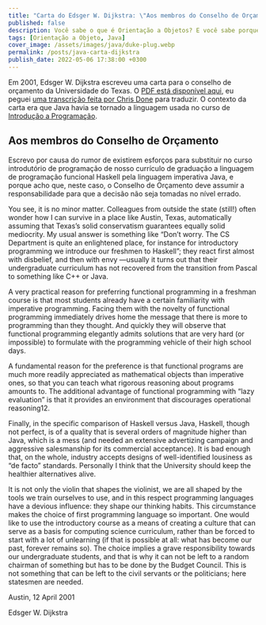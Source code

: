 ```yaml
---
title: "Carta do Edsger W. Dijkstra: \"Aos membros do Conselho de Orçamento\""
published: false
description: Você sabe o que é Orientação a Objetos? E você sabe porque OO é o principal foco da linguagem Java? 
tags: [Orientação a Objeto, Java]
cover_image: /assets/images/java/duke-plug.webp
permalink: /posts/java-carta-dijkstra
publish_date: 2022-05-06 17:38:00 +0300
---
```


Em 2001, Edsger W. Dijkstra escreveu uma carta para o conselho de orçamento da Universidade do Texas. O [PDF está disponível aqui](http://www.cs.utexas.edu/users/EWD/OtherDocs/To%20the%20Budget%20Council%20concerning%20Haskell.pdf), eu peguei [uma transcrição feita por Chris Done](https://chrisdone.com/posts/dijkstra-haskell-java/) para traduzir. O contexto da carta era que Java havia se tornado a linguagem usada no curso de [Introdução a Programação](https://www.cs.utexas.edu/undergraduate-program/courses/312-introduction-programming). 

## Aos membros do Conselho de Orçamento

Escrevo por causa do rumor de existirem esforços para substituir no curso introdutório de programação de nosso currículo de graduação a linguagem de programação funcional Haskell pela linguagem imperativa Java, e porque acho que, neste caso, o Conselho de Orçamento deve assumir a responsabilidade para que a decisão não seja tomadas no nível errado.

You see, it is no minor matter. Colleagues from outside the state (still!) often wonder how I can survive in a place like Austin, Texas, automatically assuming that Texas’s solid conservatism guarantees equally solid mediocrity. My usual answer is something like “Don’t worry. The CS Department is quite an enlightened place, for instance for introductory programming we introduce our freshmen to Haskell”; they react first almost with disbelief, and then with envy —usually it turns out that their undergraduate curriculum has not recovered from the transition from Pascal to something like C++ or Java.

A very practical reason for preferring functional programming in a freshman course is that most students already have a certain familiarity with imperative programming. Facing them with the novelty of functional programming immediately drives home the message that there is more to programming than they thought. And quickly they will observe that functional programming elegantly admits solutions that are very hard (or impossible) to formulate with the programming vehicle of their high school days.

A fundamental reason for the preference is that functional programs are much more readily appreciated as mathematical objects than imperative ones, so that you can teach what rigorous reasoning about programs amounts to. The additional advantage of functional programming with “lazy evaluation” is that it provides an environment that discourages operational reasoning12.

Finally, in the specific comparison of Haskell versus Java, Haskell, though not perfect, is of a quality that is several orders of magnitude higher than Java, which is a mess (and needed an extensive advertizing campaign and aggressive salesmanship for its commercial acceptance). It is bad enough that, on the whole, industry accepts designs of well-identified lousiness as “de facto” standards. Personally I think that the University should keep the healthier alternatives alive.

It is not only the violin that shapes the violinist, we are all shaped by the tools we train ourselves to use, and in this respect programming languages have a devious influence: they shape our thinking habits. This circumstance makes the choice of first programming language so important. One would like to use the introductory course as a means of creating a culture that can serve as a basis for computing science curriculum, rather than be forced to start with a lot of unlearning (if that is possible at all: what has become our past, forever remains so). The choice implies a grave responsibility towards our undergraduate students, and that is why it can not be left to a random chairman of something but has to be done by the Budget Council. This is not something that can be left to the civil servants or the politicians; here statesmen are needed.

Austin, 12 April 2001

Edsger W. Dijkstra

